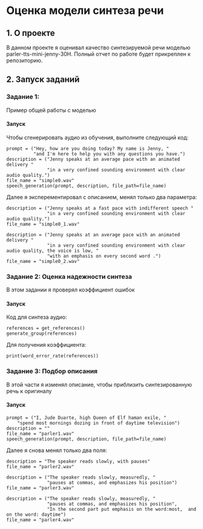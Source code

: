 # Оценка модели синтеза речи

## 1. О проекте
В данном проекте я оценивал качество синтезируемой речи моделью parler-tts-mini-jenny-30H. Полный отчет по работе будет прикреплен к репозиторию.

## 2. Запуск заданий
### Задание 1: 
Пример общей работы с моделью
#### Запуск
Чтобы сгенерировать аудио из обучения, выполните следующий код:
```commandline
prompt = ("Hey, how are you doing today? My name is Jenny, "
          "and I'm here to help you with any questions you have.")
description = ("Jenny speaks at an average pace with an animated delivery "
               "in a very confined sounding environment with clear audio quality.")
file_name = "simple0.wav"
speech_generation(prompt, description, file_path=file_name)
```
Далее я эксперементировал с описанием, менял только два параметра:
```commandline
description = ("Jenny speaks at a fast pace with indifferent speech "
               "in a very confined sounding environment with clear audio quality.")
file_name = "simple0_1.wav"
```

```commandline
description = ("Jenny speaks at an average pace with an animated delivery "
               "in a very confined sounding environment with clear audio quality, the voice is low, "
               "with an emphasis on every second word .")
file_name = "simple0_2.wav"
```
### Задание 2: Оценка надежности синтеза
В этом задании я проверял коэффициент ошибок
#### Запуск
Код для синтеза аудио: 
```commandline
references = get_references()
generate_group(references)
```
Для получения коэффициента:
```commandline
print(word_error_rate(references))
```

### Задание 3: Подбор описания
В этой части я изменял описание, чтобы приблизить синтезированную речь к оригиналу
#### Запуск
```commandline
prompt = ("I, Jude Duarte, high Queen of Elf haman exile, "
    "spend most mornings dozing in front of daytime television")
description = ""
file_name = "parler1.wav"
speech_generation(prompt, description, file_path=file_name)
```

Далее я снова менял только два поля:
```commandline
description = "The speaker reads slowly, with pauses"
file_name = "parler2.wav"
```

```commandline
description = ("The speaker reads slowly, measuredly, "
               "pauses at commas, and emphasizes his position")
file_name = "parler3.wav"
```

```commandline
description = ("The speaker reads slowly, measuredly, "
               "pauses at commas, and emphasizes his position", 
               "In the second part put emphasis on the word:most,  and on the word: daytime")
file_name = "parler4.wav"
```
